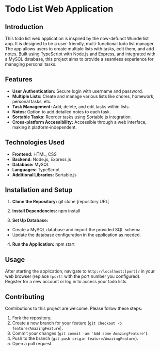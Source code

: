 # Todo List Web Application

## Introduction

This todo list web application is inspired by the now-defunct Wunderlist app. It is designed to be a user-friendly, multi-functional todo list manager. The app allows users to create multiple lists with tasks, edit them, and add notes. Built using TypeScript with Node.js and Express, and integrated with a MySQL database, this project aims to provide a seamless experience for managing personal tasks.

## Features

- **User Authentication:** Secure login with username and password.
- **Multiple Lists:** Create and manage various lists like chores, homework, personal tasks, etc.
- **Task Management:** Add, delete, and edit tasks within lists.
- **Notes:** Option to add detailed notes to each task.
- **Sortable Tasks:** Reorder tasks using Sortable.js integration.
- **Cross-platform Accessibility:** Accessible through a web interface, making it platform-independent.

## Technologies Used

- **Frontend:** HTML, CSS
- **Backend:** Node.js, Express.js
- **Database:** MySQL
- **Languages:** TypeScript
- **Additional Libraries:** Sortable.js

## Installation and Setup

1. **Clone the Repository:**
git clone [repository URL]

2. **Install Dependencies:**
npm install

3. **Set Up Database:**
- Create a MySQL database and import the provided SQL schema.
- Update the database configuration in the application as needed.

4. **Run the Application:**
npm start

## Usage

After starting the application, navigate to `http://localhost:[port]/` in your web browser (replace `[port]` with the port number you configured). Register for a new account or log in to access your todo lists.

## Contributing

Contributions to this project are welcome. Please follow these steps:

1. Fork the repository.
2. Create a new branch for your feature (`git checkout -b feature/AmazingFeature`).
3. Commit your changes (`git commit -am 'Add some AmazingFeature'`).
4. Push to the branch (`git push origin feature/AmazingFeature`).
5. Open a pull request.
